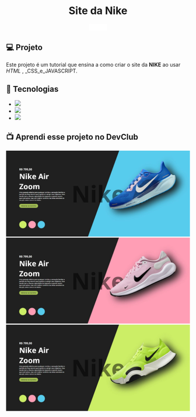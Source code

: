 <h1 align="center">
  Site da Nike
</h1>

<p align="center">
  <img src="https://github.com/DennisDev2911/NIKE---Novo/blob/main/img/logo%20(3).png?raw=true" width="10%" />
</p>

## 💻 Projeto

Este projeto é um tutorial que ensina a como criar o site da **NIKE** ao usar _HTML_ , _CSS_e_JAVASCRIPT.

## 🚀 Tecnologias

- <img src="https://img.shields.io/badge/HTML5-E34F26?style=for-the-badge&logo=html5&logoColor=white">
- <img src="https://img.shields.io/badge/CSS3-1572B6?style=for-the-badge&logo=css3&logoColor=white">
- <img src="https://img.shields.io/badge/JavaScript-F7DF1E?style=for-the-badge&logo=javascript&logoColor=black">


## 📺 Aprendi esse projeto no DevClub
<img src="https://github.com/DennisDev2911/NIKE---Novo/blob/main/img/NIKE%20AZUL.JPG?raw=true">
<img src="https://github.com/DennisDev2911/NIKE---Novo/blob/main/img/NIKE%20ROSA.JPG?raw=true">
<img src="https://github.com/DennisDev2911/NIKE---Novo/blob/main/img/NIKE%20VERDE.JPG?raw=true">
